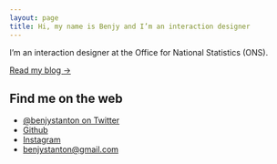 ```yaml
---
layout: page
title: Hi, my name is Benjy and I’m an interaction designer
---
```


<p class="lede">I’m an interaction designer at the Office for National Statistics (ONS).</p>

<p class="margin-top--s"><a href="/blog">Read my blog →</a></p>

## Find me on the web

<ul>
  <li><a href="https://twitter.com/benjystanton" rel="me">@benjystanton on Twitter</a></li>
  <li><a href="https://github.com/benjystanton/" rel="me">Github</a></li>
  <li><a href="https://www.instagram.com/benjystanton/" rel="me">Instagram</a></li>
  <li><a href="mailto:benjystanton@gmail.com" rel="me">benjystanton@gmail.com</a></li>
</ul>
